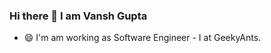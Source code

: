 ### Hi there 👋 I am Vansh Gupta

<!--
## A passionate 
**Va2003g/Va2003g** is a ✨ _special_ ✨ repository because its `README.md` (this file) appears on your GitHub profile.

Here are some ideas to get you started:
- 👯 I’m looking to collaborate on ...
- 🤔 I’m looking for help with ...
- 💬 Ask me about ...
- 📫 How to reach me: ...
- 😄 Pronouns: ...
- ⚡ Fun fact: ...
-->

- 😄 I'm am working as Software Engineer - I at GeekyAnts.
